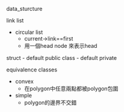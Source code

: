  data_sturcture

link list
+	circular list
	*	current->link==first
	*	用一個head node 來表示head

struct - default public
class - default private

equivalence classes
+	convex
	*	在polygon中任意兩點都被polygon包圍
+	simple
	*	polygon的邊界不交錯

